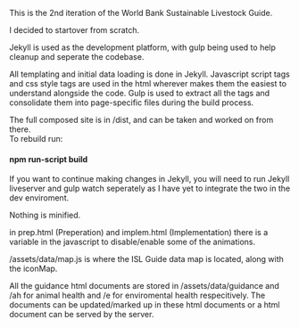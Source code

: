 <p> 
This is the 2nd iteration of the World Bank Sustainable Livestock Guide.
</p>
<p>
I decided to startover from scratch.
<p>
Jekyll is used as the development platform, with gulp being used to help cleanup and seperate the codebase. 
</p>
<p>
All templating and initial data loading is done in Jekyll. Javascript script tags and css style tags are used in the html wherever makes them the easiest to understand alongside the code. Gulp is used to extract all the tags and consolidate them into page-specific files during the build process. 
</p>
<p>
The full composed site is in /dist, and can be taken and worked on from there. <br>
To rebuild run: 
<h4>npm run-script build </h4>
If you want to continue making changes in Jekyll, you will need to run Jekyll liveserver and gulp watch seperately as I have yet to integrate the two in the dev enviroment.
</p>

Nothing is minified.

in prep.html (Preperation) and implem.html (Implementation) there is a variable in the javascript to disable/enable some of the animations.

/assets/data/map.js is where the ISL Guide data map is located, along with the iconMap.

All the guidance html documents are stored in /assets/data/guidance and /ah for animal health and /e for enviromental health respecitively. The documents can be updated/marked up in these html documents or a html document can be served by the server.